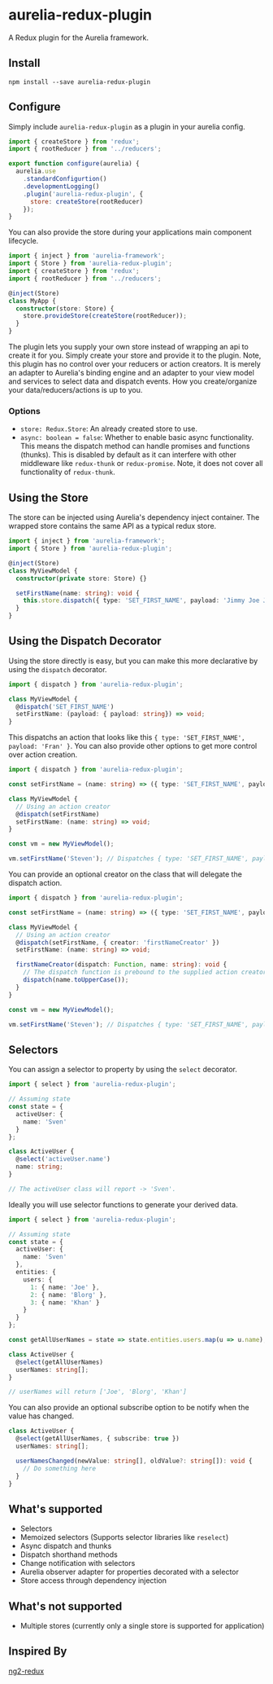 aurelia-redux-plugin
====================

A Redux plugin for the Aurelia framework.

Install
-------

`npm install --save aurelia-redux-plugin`

Configure
---------

Simply include `aurelia-redux-plugin` as a plugin in your aurelia config.

```javascript
import { createStore } from 'redux';
import { rootReducer } from '../reducers';

export function configure(aurelia) {
  aurelia.use
    .standardConfigurtion()
    .developmentLogging()
    .plugin('aurelia-redux-plugin', {
      store: createStore(rootReducer)
    });
}
```

You can also provide the store during your applications main component lifecycle.

```typescript
import { inject } from 'aurelia-framework';
import { Store } from 'aurelia-redux-plugin';
import { createStore } from 'redux';
import { rootReducer } from '../reducers';

@inject(Store)
class MyApp {
  constructor(store: Store) {
    store.provideStore(createStore(rootReducer));
  }
}
```

The plugin lets you supply your own store instead of wrapping an api to create it for
you. Simply create your store and provide it to the plugin. Note, this plugin has no control
over your reducers or action creators. It is merely an adapter to Aurelia's binding engine and 
an adapter to your view model and services to select data and dispatch events. How you create/organize your data/reducers/actions is
up to you.

### Options

- `store: Redux.Store`: An already created store to use.
- `async: boolean = false`: Whether to enable basic async functionality. This means the dispatch method can handle promises and functions (thunks). 
  This is disabled by default as it can interfere with other middleware like `redux-thunk` or `redux-promise`. Note, it does not cover all functionality
  of `redux-thunk`.


Using the Store
---------------

The store can be injected using Aurelia's dependency inject container. The wrapped store
contains the same API as a typical redux store.

```typescript
import { inject } from 'aurelia-framework';
import { Store } from 'aurelia-redux-plugin';

@inject(Store)
class MyViewModel {
  constructor(private store: Store) {}

  setFirstName(name: string): void {
    this.store.dispatch({ type: 'SET_FIRST_NAME', payload: 'Jimmy Joe Joe' });
  }
}
```

Using the Dispatch Decorator
----------------------------

Using the store directly is easy, but you can make this more declarative by using the `dispatch` decorator.

```typescript
import { dispatch } from 'aurelia-redux-plugin';

class MyViewModel {
  @dispatch('SET_FIRST_NAME')
  setFirstName: (payload: { payload: string}) => void;
}
```

This dispatchs an action that looks like this `{ type: 'SET_FIRST_NAME', payload: 'Fran' }`.
You can also provide other options to get more control over action creation.


```typescript
import { dispatch } from 'aurelia-redux-plugin';

const setFirstName = (name: string) => ({ type: 'SET_FIRST_NAME', payload: name });

class MyViewModel {
  // Using an action creator
  @dispatch(setFirstName)
  setFirstName: (name: string) => void;
}

const vm = new MyViewModel();

vm.setFirstName('Steven'); // Dispatches { type: 'SET_FIRST_NAME', payload: 'Steven' }
```

You can provide an optional creator on the class that will delegate the dispatch action.

```typescript
import { dispatch } from 'aurelia-redux-plugin';

const setFirstName = (name: string) => ({ type: 'SET_FIRST_NAME', payload: name });

class MyViewModel {
  // Using an action creator
  @dispatch(setFirstName, { creator: 'firstNameCreator' })
  setFirstName: (name: string) => void;

  firstNameCreator(dispatch: Function, name: string): void {
    // The dispatch function is prebound to the supplied action creator.
    dispatch(name.toUpperCase());
  }
}

const vm = new MyViewModel();

vm.setFirstName('Steven'); // Dispatches { type: 'SET_FIRST_NAME', payload: 'STEVEN' }
```

Selectors
---------

You can assign a selector to property by using the `select` decorator.

```typescript
import { select } from 'aurelia-redux-plugin';

// Assuming state
const state = {
  activeUser: {
    name: 'Sven'
  } 
};

class ActiveUser {
  @select('activeUser.name')
  name: string;
}

// The activeUser class will report -> 'Sven'.
```

Ideally you will use selector functions to generate your derived data.


```typescript
import { select } from 'aurelia-redux-plugin';

// Assuming state
const state = {
  activeUser: {
    name: 'Sven'
  },
  entities: {
    users: {
      1: { name: 'Joe' },
      2: { name: 'Blorg' },
      3: { name: 'Khan' }
    }  
  } 
};

const getAllUserNames = state => state.entities.users.map(u => u.name);

class ActiveUser {
  @select(getAllUserNames)
  userNames: string[];
}

// userNames will return ['Joe', 'Blorg', 'Khan']
```

You can also provide an optional subscribe option to be notify when the value has changed.

```typescript
class ActiveUser {
  @select(getAllUserNames, { subscribe: true })
  userNames: string[];

  userNamesChanged(newValue: string[], oldValue?: string[]): void {
    // Do something here  
  }
}
```

What's supported
----------------
- Selectors
- Memoized selectors (Supports selector libraries like `reselect`)
- Async dispatch and thunks
- Dispatch shorthand methods
- Change notification with selectors
- Aurelia observer adapter for properties decorated with a selector
- Store access through dependency injection

What's not supported
-------------------
- Multiple stores (currently only a single store is supported for application)

Inspired By
-----------
[ng2-redux](https://github.com/angular-redux/ng2-redux)